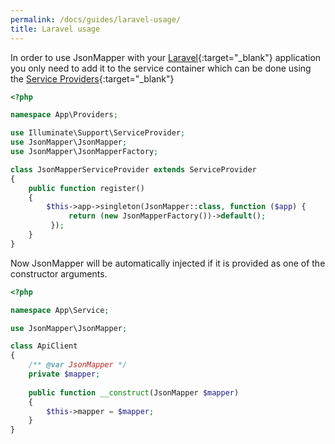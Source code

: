 ```yaml
---
permalink: /docs/guides/laravel-usage/
title: Laravel usage  
---
```


In order to use JsonMapper with your [Laravel](https://laravel.com){:target="_blank"} application you only need to 
add it to the service container which can be done using the [Service Providers](https://laravel.com/docs/7.x/providers){:target="_blank"} 

```php
<?php

namespace App\Providers;

use Illuminate\Support\ServiceProvider;
use JsonMapper\JsonMapper;
use JsonMapper\JsonMapperFactory;

class JsonMapperServiceProvider extends ServiceProvider
{
    public function register()
    {
        $this->app->singleton(JsonMapper::class, function ($app) {
             return (new JsonMapperFactory())->default();
         });
    }
}
```

Now JsonMapper will be automatically injected if it is provided as one of the constructor arguments.

```php
<?php

namespace App\Service;

use JsonMapper\JsonMapper;

class ApiClient
{
    /** @var JsonMapper */
    private $mapper;
    
    public function __construct(JsonMapper $mapper)
    {
        $this->mapper = $mapper;
    }
}
``` 